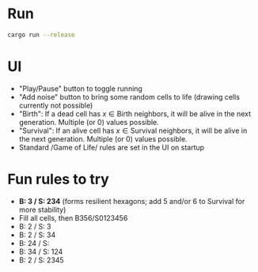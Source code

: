 # Run
```sh
cargo run --release
```

# UI
- "Play/Pause" button to toggle running
- "Add noise" button to bring some random cells to life (drawing cells currently not possible)
- "Birth": If a dead cell has $x ∈ \text{Birth}$ neighbors, it will be alive in the next generation. Multiple (or 0) values possible.
- "Survival": If an alive cell has $x ∈ \text{Survival}$ neighbors, it will be alive in the next generation. Multiple (or 0) values possible.
- Standard /Game of Life/ rules are set in the UI on startup

# Fun rules to try
- **B: 3 / S: 234** (forms resilient hexagons; add 5 and/or 6 to Survival for more stability)
- Fill all cells, then B356/S0123456 
- B: 2 / S: 3
- B: 2 / S: 34
- B: 24 / S: 
- B: 34 / S: 124
- B: 2 / S: 2345

